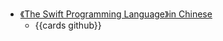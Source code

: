 - [《The Swift Programming Language》in Chinese](https://swiftgg.gitbook.io/swift/)
	- {{cards github}}